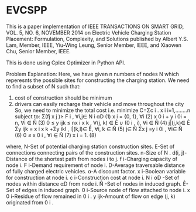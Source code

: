 # EVCSPP
This is a paper implementation of IEEE TRANSACTIONS ON SMART GRID, VOL. 5, NO. 6, NOVEMBER 2014 on Electric Vehicle Charging Station Placement: Formulation, Complexity, and Solutions published by Albert Y.S. Lam, Member, IEEE, Yiu-Wing Leung, Senior Member, IEEE, and Xiaowen Chu, Senior Member, IEEE.

This is done using Cplex Optimizer in Python API.

Problem Explanation:
Here, we have given n numbers of nodes N which reperesnts the possible sites for constructing the charging station. We need to find a subset of N such that:
1. cost of construction should be minimum
2. drivers can easily recharge their vehicle and move throughout the city
So, we need to minimize the total cost i.e.
 minimize C=Σc i . x i       i=1,........n
 subject to:
            Σ(fj x j )≥ F i , ∀i,j∈ N i αD                                        (1)
            x i = {0, 1}, ∀i                                                      (2)
            x 0 i + y i 0i = n, ∀i ∈ N̂                                            (3)
            0 ≤ y ijk ≤ nx i x k , ∀(j, k) ∈ Ê ∪ (0 i , i), ∀i ∈ N̂                (4)
            j|(j,k)∈ Ê Σy ijk = x i x k +Σy ikl , l|(k,l)∈ Ê, ∀i, k ∈ N̂           (5)
            j∈ N̂ Σx j =y i 0i , ∀i∈ N̂                                             (6)
            0 ≤ x 0 i , ∀i ∈ N̂                                                    (7)
            x i = 1.                                                              (8)

where,
N-Set of potential charging station construction sites.
E-Set of connections connecting pairs of the construction sites.
n-Size of N .
d(i, j)-Distance of the shortest path from nodes i to j.
f i-Charging capacity of node i.
F i-Demand requirement of node i.
D-Average traversable distance of fully charged electric vehicles.
α-A discount factor.
x i-Boolean variable for construction at node i.
c i-Construction cost at node i.
N i αD  -Set of nodes within distance αD from node i.
N̂ -Set of nodes in induced graph.
Ê-Set of edges in induced graph.
0 i-Source node of flow attached to node i.
x 0 i-Residue of flow remained in 0 i .
y ijk-Amount of flow on edge (j, k) originated from 0 i .
